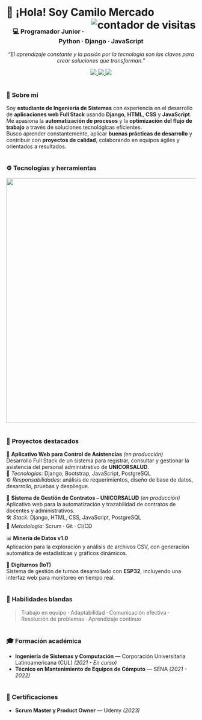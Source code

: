 # 👋 ¡Hola! Soy Camilo Mercado  <img align="right" src="https://komarev.com/ghpvc/?username=camercadoa&label=Visitas%20al%20perfil&color=0e75b6&style=flat" alt="contador de visitas">

<div align="center">

### 💻 Programador Junior · Python · Django · JavaScript

<p align="center">
<i>“El aprendizaje constante y la pasión por la tecnología son las claves para crear soluciones que transforman.”</i>
</p>

<p align="center">
<a href="https://www.linkedin.com/in/camercadoa/" target="_blank">
  <img src="https://img.shields.io/badge/LinkedIn-0077B5?style=for-the-badge&logo=linkedin&logoColor=white" />
</a>
<a href="mailto:mercadoarizacamilo@gmail.com" target="_blank">
  <img src="https://img.shields.io/badge/Gmail-D14836?style=for-the-badge&logo=gmail&logoColor=white" />
</a>
<a href="https://github.com/camercadoa" target="_blank">
  <img src="https://img.shields.io/badge/GitHub-171515?style=for-the-badge&logo=github&logoColor=white" />
</a>
</p>

</div>

#

### 🧠 **Sobre mí**

Soy **estudiante de Ingeniería de Sistemas** con experiencia en el desarrollo de **aplicaciones web Full Stack** usando **Django**, **HTML**, **CSS** y **JavaScript**.  
Me apasiona la **automatización de procesos** y la **optimización del flujo de trabajo** a través de soluciones tecnológicas eficientes.  
Busco aprender constantemente, aplicar **buenas prácticas de desarrollo** y contribuir con **proyectos de calidad**, colaborando en equipos ágiles y orientados a resultados.

#

### ⚙️ **Tecnologías y herramientas**

<p align="center">
<img width="650px" src="https://skillicons.dev/icons?i=py,django,html,css,js,react,postgres,git,nodejs,vscode,postman,figma&perline=12" />
</p>

#

### 🚀 **Proyectos destacados**

📘 **Aplicativo Web para Control de Asistencias** *(en producción)*  
Desarrollo Full Stack de un sistema para registrar, consultar y gestionar la asistencia del personal administrativo de **UNICORSALUD**.  
🧩 *Tecnologías:* Django, Bootstrap, JavaScript, PostgreSQL  
⚙️ *Responsabilidades:* análisis de requerimientos, diseño de base de datos, desarrollo, pruebas y despliegue.

💼 **Sistema de Gestión de Contratos – UNICORSALUD** *(en producción)*  
Aplicativo web para la automatización y trazabilidad de contratos de docentes y administrativos.  
🛠️ *Stack:* Django, HTML, CSS, JavaScript, PostgreSQL  
👥 *Metodología:* Scrum · Git · CI/CD

📊 **Minería de Datos v1.0**  
Aplicación para la exploración y análisis de archivos CSV, con generación automática de estadísticas y gráficos dinámicos.

🔌 **Digiturnos (IoT)**  
Sistema de gestión de turnos desarrollado con **ESP32**, incluyendo una interfaz web para monitoreo en tiempo real.

#

### 🤝 **Habilidades blandas**

> Trabajo en equipo · Adaptabilidad · Comunicación efectiva · Resolución de problemas · Aprendizaje continuo

#

### 🎓 **Formación académica**

- **Ingeniería de Sistemas y Computación** — Corporación Universitaria Latinoamericana (CUL) *(2021 - En curso)*  
- **Técnico en Mantenimiento de Equipos de Cómputo** — SENA *(2021 - 2022)*  

#

### 📜 **Certificaciones**

- **Scrum Master y Product Owner** — Udemy *(2023)*

#
